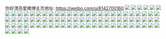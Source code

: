 你好漂亮爱微博主页地址: https://weibo.com/u/6142700160 
![](https://wx4.sinaimg.cn/mw2000/006HI8V2ly1h9iqh6mo41j31601oe4qp.jpg) 
![](https://wx4.sinaimg.cn/mw2000/006HI8V2ly1h9iqh90prgj32eo37kqv7.jpg) 
![](https://wx4.sinaimg.cn/mw2000/006HI8V2ly1h9iqhbdctuj32eo37k7wk.jpg) 
![](https://wx4.sinaimg.cn/mw2000/006HI8V2ly1h9iqh5i93yj337k37k4qs.jpg) 
![](https://wx4.sinaimg.cn/mw2000/006HI8V2ly1h9iqhd4v81j31ho1zke81.jpg) 
![](https://wx4.sinaimg.cn/mw2000/006HI8V2ly1h9iqhch8o6j30yn1bstt6.jpg) 
![](https://wx4.sinaimg.cn/mw2000/006HI8V2ly1h9iqhdnelzj31ho1zke81.jpg) 
![](https://wx4.sinaimg.cn/mw2000/006HI8V2ly1h9iqhea6x8j30zz1cuqo7.jpg) 
![](https://wx4.sinaimg.cn/mw2000/006HI8V2ly1h9i5iq76xlj30u01o0dsj.jpg) 
![](https://wx4.sinaimg.cn/mw2000/006HI8V2ly1h9i5iqsqolj31400u0n8n.jpg) 
![](https://wx4.sinaimg.cn/mw2000/006HI8V2ly1h9i5irkqczj30u013xgp5.jpg) 
![](https://wx4.sinaimg.cn/mw2000/006HI8V2ly1h9i5is2hybj30u019rk18.jpg) 
![](https://wx4.sinaimg.cn/mw2000/006HI8V2ly1h9i5ipmz9zj30u0140475.jpg) 
![](https://wx4.sinaimg.cn/mw2000/006HI8V2ly1h9i5jggvu0j30u0140n64.jpg) 
![](https://wx4.sinaimg.cn/mw2000/006HI8V2ly1h9i5l9ig3vj30u00weadt.jpg) 
![](https://wx4.sinaimg.cn/mw2000/006HI8V2ly1h9i5mnw0muj30u0140wiv.jpg) 
![](https://wx4.sinaimg.cn/mw2000/006HI8V2ly1h95brrdozqj31400u0q9y.jpg) 
![](https://wx4.sinaimg.cn/mw2000/006HI8V2ly1h95brtdcb9j31400u0jyv.jpg) 
![](https://wx4.sinaimg.cn/mw2000/006HI8V2ly1h8r6f9e7ebj323m27jqv8.jpg) 
![](https://wx4.sinaimg.cn/mw2000/006HI8V2ly1h8r6fc42hej321r21rhdu.jpg) 
![](https://wx4.sinaimg.cn/mw2000/006HI8V2ly1h8r6f5pmb2j334023hu11.jpg) 
![](https://wx4.sinaimg.cn/mw2000/006HI8V2ly1h74rhrksgxj32802801kx.jpg) 
![](https://wx4.sinaimg.cn/mw2000/006HI8V2ly1h74rhu48y4j32802801kx.jpg) 
![](https://wx4.sinaimg.cn/mw2000/006HI8V2ly1h74rhvzpg4j32yo280e84.jpg) 
![](https://wx4.sinaimg.cn/mw2000/006HI8V2ly1h74rhxv0nfj32yo280u10.jpg) 
![](https://wx4.sinaimg.cn/mw2000/006HI8V2ly1h74rhzro5xj32yo280hdw.jpg) 
![](https://wx4.sinaimg.cn/mw2000/006HI8V2ly1h74ri1dq5qj32802yohdt.jpg) 
![](https://wx4.sinaimg.cn/mw2000/006HI8V2ly1h74ri34s81j32yo2807wh.jpg) 
![](https://wx4.sinaimg.cn/mw2000/006HI8V2ly1h74ri6a5ztj32yo280e81.jpg) 
![](https://wx4.sinaimg.cn/mw2000/006HI8V2ly1h74rhp4feaj32yo280hdt.jpg) 
![](https://wx4.sinaimg.cn/mw2000/006HI8V2ly1h6ucm22jgrj31400u0di8.jpg) 
![](https://wx4.sinaimg.cn/mw2000/006HI8V2ly1h6ucm1ruzlj3280280e81.jpg) 
![](https://wx4.sinaimg.cn/mw2000/006HI8V2ly1h6ucm40viyj32802801l0.jpg) 
![](https://wx4.sinaimg.cn/mw2000/006HI8V2ly1h6ucm5z2lhj3280280kiw.jpg) 
![](https://wx4.sinaimg.cn/mw2000/006HI8V2ly1h66257o8aqj30u0140afz.jpg) 
![](https://wx4.sinaimg.cn/mw2000/006HI8V2ly1h662588bo6j30u0140tfq.jpg) 
![](https://wx4.sinaimg.cn/mw2000/006HI8V2ly1h66258wil1j30u01400zk.jpg) 
![](https://wx4.sinaimg.cn/mw2000/006HI8V2ly1h4pglodggnj30u01407et.jpg) 
![](https://wx4.sinaimg.cn/mw2000/006HI8V2ly1h4pglp8ibbj30u0126wnd.jpg) 
![](https://wx4.sinaimg.cn/mw2000/006HI8V2ly1h4pglnnphyj30u0140n88.jpg) 
![](https://wx4.sinaimg.cn/mw2000/006HI8V2ly1h4pglpx9ffj30u014048q.jpg) 
![](https://wx4.sinaimg.cn/mw2000/006HI8V2ly1h43bt8i0cuj31sc1scx6q.jpg) 
![](https://wx4.sinaimg.cn/mw2000/006HI8V2ly1h43bta6zh2j32ds2ds4qq.jpg) 
![](https://wx4.sinaimg.cn/mw2000/006HI8V2ly1h43btb8x5jj32hq206kjl.jpg) 
![](https://wx4.sinaimg.cn/mw2000/006HI8V2ly1h3yscbfkdmj32c02c0b2c.jpg) 
![](https://wx4.sinaimg.cn/mw2000/006HI8V2ly1h3ysci1859j32c02c07wk.jpg) 
![](https://wx4.sinaimg.cn/mw2000/006HI8V2ly1h3yscllitrj326a26ae84.jpg) 
![](https://wx4.sinaimg.cn/mw2000/006HI8V2ly1h3yscn9crij31uk1ukqv6.jpg) 
![](https://wx4.sinaimg.cn/mw2000/006HI8V2ly1h34tixwatnj32ad2ad4qs.jpg) 
![](https://wx4.sinaimg.cn/mw2000/006HI8V2ly1h34tfzvoz2j31sc1scqv6.jpg) 
![](https://wx4.sinaimg.cn/mw2000/006HI8V2ly1h2t6c5ufx9j30u0140gu4.jpg) 
![](https://wx4.sinaimg.cn/mw2000/006HI8V2ly1h2t6c4yptxj30u00y1aj3.jpg) 
![](https://wx4.sinaimg.cn/mw2000/006HI8V2ly1h2t6c7gpadj30u00u0n55.jpg) 
![](https://wx4.sinaimg.cn/mw2000/006HI8V2ly1h2t6c89vjoj30u00u045i.jpg) 
![](https://wx4.sinaimg.cn/mw2000/006HI8V2ly1h2pl8atqn2j31400u013a.jpg) 
![](https://wx4.sinaimg.cn/mw2000/006HI8V2ly1h2pl8c99njj31400u0aj9.jpg) 
![](https://wx4.sinaimg.cn/mw2000/006HI8V2ly1h2pl8culy3j31400u07dm.jpg) 
![](https://wx4.sinaimg.cn/mw2000/006HI8V2ly1h2pl8dpb74j31400u013a.jpg) 
![](https://wx4.sinaimg.cn/mw2000/006HI8V2ly1h2pl89wadnj30u0140k15.jpg) 
![](https://wx4.sinaimg.cn/mw2000/006HI8V2ly1h2pl8bbkbbj31400u0woo.jpg) 
![](https://wx4.sinaimg.cn/mw2000/006HI8V2ly1h2pl8ads4uj31400u047x.jpg) 
![](https://wx4.sinaimg.cn/mw2000/006HI8V2ly1h2pl8dbozhj31400u0n6r.jpg) 
![](https://wx4.sinaimg.cn/mw2000/006HI8V2ly1h2pl8ipvcjj31400u0aha.jpg) 
![](https://wx4.sinaimg.cn/mw2000/006HI8V2ly1h1hwljdsvnj30u0199k1h.jpg) 
![](https://wx4.sinaimg.cn/mw2000/006HI8V2ly1h0wws6rz3zj31o023q1ky.jpg) 
![](https://wx4.sinaimg.cn/mw2000/006HI8V2ly1h0wws89j01j31o01wd1ky.jpg) 
![](https://wx4.sinaimg.cn/mw2000/006HI8V2ly1h0wwsb0b80j31v71o04qq.jpg) 
![](https://wx4.sinaimg.cn/mw2000/006HI8V2ly1h0wwsccsgbj31o01o0qv5.jpg) 
![](https://wx4.sinaimg.cn/mw2000/006HI8V2ly1h0wwse7yomj32c0340x6q.jpg) 
![](https://wx4.sinaimg.cn/mw2000/006HI8V2ly1h0wwsv5ib0j32c0340hdw.jpg) 
![](https://wx4.sinaimg.cn/mw2000/006HI8V2ly1ggnkv037azj31h02m8npd.jpg) 
![](https://wx4.sinaimg.cn/mw2000/006HI8V2ly1ggnkv0s8brj32m81h0u0x.jpg) 
![](https://wx4.sinaimg.cn/mw2000/006HI8V2ly1ggnkuzbyeoj31o02yo1ky.jpg) 
![](https://wx4.sinaimg.cn/mw2000/006HI8V2ly1ggnkv22i7wj33402c0u0z.jpg) 
![](https://wx4.sinaimg.cn/mw2000/006HI8V2ly1ggnkv3llafj32m81h01ky.jpg) 
![](https://wx4.sinaimg.cn/mw2000/006HI8V2ly1ggnkv5djb8j32c03401kz.jpg) 
![](https://wx4.sinaimg.cn/mw2000/006HI8V2ly1gduytys79pj30xm0u0alr.jpg) 
![](https://wx4.sinaimg.cn/mw2000/006HI8V2ly1gduyu0oxxsj30u00u015x.jpg) 
![](https://wx4.sinaimg.cn/mw2000/006HI8V2ly1gduyu076khj30u10u014t.jpg) 
![](https://wx4.sinaimg.cn/mw2000/006HI8V2ly1gduyu0zpfwj30u00u4dno.jpg) 
![](https://wx4.sinaimg.cn/mw2000/006HI8V2ly1gduytzh3hsj30vm0u0akh.jpg) 
![](https://wx4.sinaimg.cn/mw2000/006HI8V2ly1gduytzseyqj30u00u0alf.jpg) 
![](https://wx4.sinaimg.cn/mw2000/006HI8V2ly1gduyu1oqfmj30u00vjgy5.jpg) 
![](https://wx4.sinaimg.cn/mw2000/006HI8V2ly1gduyu1asimj30u00ykaor.jpg) 
![](https://wx4.sinaimg.cn/mw2000/006HI8V2ly1gduyu3hbjwj30u00u4aht.jpg) 
